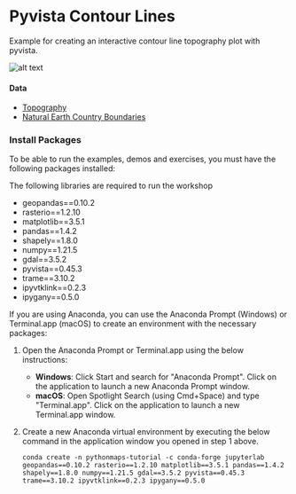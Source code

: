 # Pyvista Contour Lines

Example for creating an interactive contour line topography plot with pyvista. 


![alt text](https://github.com/symmy596/PythonMapsExamples/blob/main/pyvista_contour_lines/resources/output.png) 


#### Data

- [Topography](https://www.ngdc.noaa.gov/mgg/global/relief/ETOPO1/data/bedrock/grid_registered/georeferenced_tiff/)
- [Natural Earth Country Boundaries](https://github.com/nvkelso/natural-earth-vector/blob/master/10m_cultural/ne_10m_admin_0_countries.shps)


### Install Packages

To be able to run the examples, demos and exercises, you must have the following packages installed:

The following libraries are required to run the workshop

- geopandas==0.10.2
- rasterio==1.2.10
- matplotlib==3.5.1
- pandas==1.4.2
- shapely==1.8.0
- numpy==1.21.5
- gdal==3.5.2
- pyvista==0.45.3
- trame==3.10.2
- ipyvtklink==0.2.3
- ipygany==0.5.0

If you are using Anaconda, you can use the Anaconda Prompt (Windows) or Terminal.app (macOS) to create an environment with the necessary packages:

1. Open the Anaconda Prompt or Terminal.app using the below instructions:
    - **Windows**: Click Start and search for "Anaconda Prompt". Click on the application to launch a new Anaconda Prompt window.
    - **macOS**: Open Spotlight Search (using Cmd+Space) and type "Terminal.app". Click on the application to launch a new Terminal.app window.   

2. Create a new Anaconda virtual environment by executing the below command in the application window you opened in step 1 above.

    ```
    conda create -n pythonmaps-tutorial -c conda-forge jupyterlab geopandas==0.10.2 rasterio==1.2.10 matplotlib==3.5.1 pandas==1.4.2 shapely==1.8.0 numpy==1.21.5 gdal==3.5.2 pyvista==0.45.3 trame==3.10.2 ipyvtklink==0.2.3 ipygany==0.5.0
    ```

